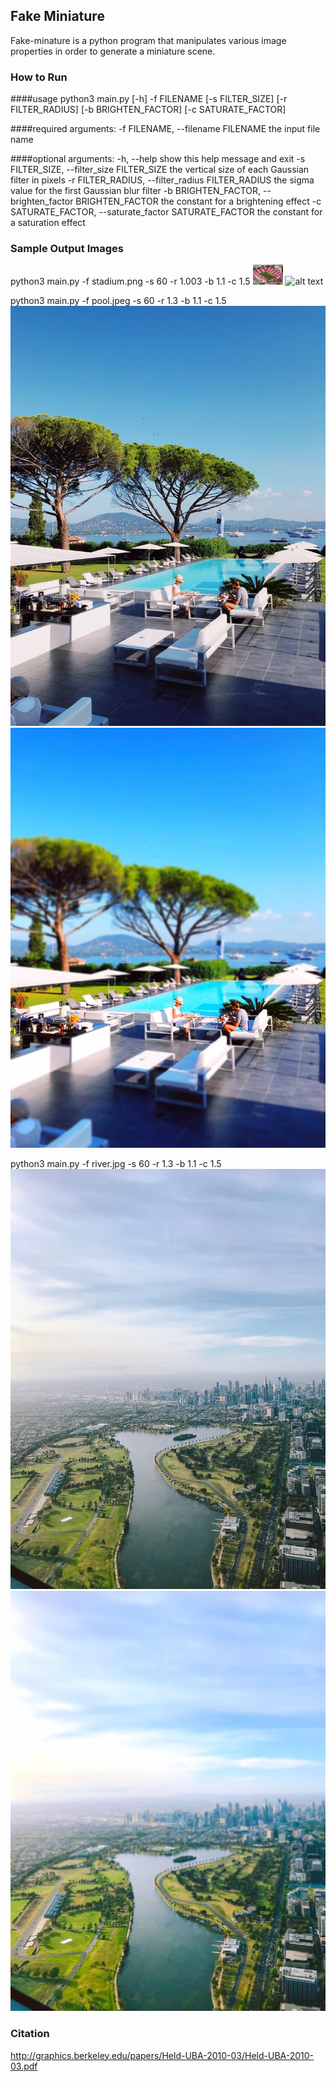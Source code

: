 ## Fake Miniature
Fake-minature is a python program that manipulates various image properties in order to generate a miniature scene.

### How to Run
####usage
python3 main.py [-h] -f FILENAME [-s FILTER_SIZE] [-r FILTER_RADIUS] [-b BRIGHTEN_FACTOR] [-c SATURATE_FACTOR]

####required arguments:
  -f FILENAME, --filename FILENAME
                        the input file name

####optional arguments:
  -h, --help            show this help message and exit
  -s FILTER_SIZE, --filter_size FILTER_SIZE
                        the vertical size of each Gaussian filter in pixels
  -r FILTER_RADIUS, --filter_radius FILTER_RADIUS
                        the sigma value for the first Gaussian blur filter
  -b BRIGHTEN_FACTOR, --brighten_factor BRIGHTEN_FACTOR
                        the constant for a brightening effect
  -c SATURATE_FACTOR, --saturate_factor SATURATE_FACTOR
                        the constant for a saturation effect

### Sample Output Images
python3 main.py -f stadium.png -s 60 -r 1.003 -b 1.1 -c 1.5
<img src="/sample/stadium.png" width="48">
![alt text](/sample/stadium_out.png)

python3 main.py -f pool.jpeg -s 60 -r 1.3 -b 1.1 -c 1.5
![alt text](/sample/pool.jpeg)
![alt text](/sample/pool_out.jpg)

python3 main.py -f river.jpg -s 60 -r 1.3 -b 1.1 -c 1.5
![alt text](/sample/river.jpg)
![alt text](/sample/river_out.jpg)

### Citation
http://graphics.berkeley.edu/papers/Held-UBA-2010-03/Held-UBA-2010-03.pdf
